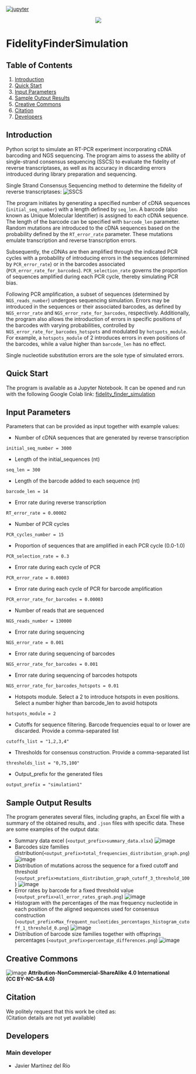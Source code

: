 [![jupyter](https://img.shields.io/badge/Jupyter-Lab-F37626.svg?style=flat&logo=Jupyter)](https://jupyterlab.readthedocs.io/en/stable)

<!-- # Badges -->
<p align="center">
    <a href="https://jupyter.org/">
        <img src="https://img.shields.io/badge/Jupyter%20Notebook-FFA500?style=for-the-badge&labelColor=FFFFFF&logo=jupyter" /></a>
</p>


# FidelityFinderSimulation


## Table of Contents 

1. [Introduction](#introduction)
2. [Quick Start](#quick-start)
3. [Input Parameters](#input-parameters)
4. [Sample Output Results](#sample-output-results)
5. [Creative Commons](#creative-commons)
6. [Citation](#citation)
7. [Developers](#developers)


## Introduction

Python script to simulate an RT-PCR experiment incorporating cDNA barcoding and NGS sequencing. The program aims to assess the ability of single-strand consensus sequencing (SSCS) to evaluate the fidelity of reverse transcriptases, as well as its accuracy in discarding errors introduced during library preparation and sequencing.

Single Strand Consensus Sequencing method to determine the fidelity of reverse transcriptases:
![SSCS](https://github.com/RTlabCBM/FidelityFinderSimulation/blob/main/docs/images/sscs_method.PNG?raw=true)

The program initiates by generating a specified number of cDNA sequences (`initial_seq_number`) with a length defined by `seq_len`. A barcode (also known as Unique Molecular Identifier) is assigned to each cDNA sequence. The length of the barcode can be specified with `barcode_len` parameter. Random mutations are introduced to the cDNA sequences based on the probability defined by the `RT_error_rate` parameter. These mutations emulate transcription and reverse transcription errors.

Subsequently, the cDNAs are then amplified through the indicated PCR cycles with a probability of introducing errors in the sequences (determined by `PCR_error_rate`) or in the barcodes associated (`PCR_error_rate_for_barcodes`). `PCR_selection_rate` governs the proportion of sequences amplified during each PCR cycle, thereby simulating PCR bias.

Following PCR amplification, a subset of sequences (determined by `NGS_reads_number`) undergoes sequencing simulation. Errors may be introduced in the sequences or their associated barcodes, as defined by `NGS_error_rate` and `NGS_error_rate_for_barcodes`, respectively. Additionally, the program also allows the introduction of errors in specific positions of the barcodes with varying probabilities, controlled by `NGS_error_rate_for_barcodes_hotspots` and modulated by `hotspots_module`. For example, a `hotspots_module` of 2 introduces errors in even positions of the barcodes, while a value higher than `barcode_len` has no effect. 

Single nucleotide substitution errors are the sole type of simulated errors.

## Quick Start
The program is available as a Jupyter Notebook. It can be opened and run with the following Google Colab link: [fidelity_finder_simulation](https://colab.research.google.com/github/RTlabCBM/FidelityFinderSimulation/blob/main/JupyterNotebooks/fidelity_finder_simulation.ipynb)

## Input Parameters

Parameters that can be provided as input together with example values:

- Number of cDNA sequences that are generated by reverse transcription
```console
initial_seq_number = 3000
```
- Length of the initial_sequences (nt)
```console
seq_len = 300
```
- Length of the barcode added to each sequence (nt)
```console
barcode_len = 14
```
- Error rate during reverse transcription
```console
RT_error_rate = 0.00002
```
- Number of PCR cycles
```console
PCR_cycles_number = 15
```
- Proportion of sequences that are amplified in each PCR cycle (0.0-1.0)
```console
PCR_selection_rate = 0.3
```
- Error rate during each cycle of PCR
```console
PCR_error_rate = 0.00003
```
- Error rate during each cycle of PCR for barcode amplification
```console
PCR_error_rate_for_barcodes = 0.00003
```
- Number of reads that are sequenced
```console
NGS_reads_number = 130000
```
- Error rate during sequencing
```console
NGS_error_rate = 0.001
```
- Error rate during sequencing of barcodes
```console
NGS_error_rate_for_barcodes = 0.001
```
- Error rate during sequencing of barcodes hotspots
```console
NGS_error_rate_for_barcodes_hotspots = 0.01
```
- Hotspots module. Select a 2 to introduce hotspots in even positions. Select a number higher than barcode_len to avoid hotspots
```console
hotspots_module = 2
```
- Cutoffs for sequence filtering. Barcode frequencies equal to or lower are discarded. Provide a comma-separated list
```console
cutoffs_list = "1,2,3,4"
```
- Thresholds for consensus construction. Provide a comma-separated list
```console
thresholds_list = "0,75,100"
```
- Output_prefix for the generated files
```console
output_prefix = "simulation1"
```

## Sample Output Results
The program generates several files, including graphs, an Excel file with a summary of the obtained results, and `.json` files with specific data. These are some examples of the output data:

- Summary data excel (`<output_prefix>summary_data.xlsx`)
![image](https://github.com/RTlabCBM/FidelityFinderSimulation/blob/main/docs/images/excel_file_sample.png?raw=true)
- Barcodes size families distribution(`<output_prefix>total_frequencies_distribution_graph.png`)
![image](https://github.com/RTlabCBM/FidelityFinderSimulation/blob/main/docs/images/simulation30000total_frequencies_distribution_graph.png?raw=true)
- Distribution of mutations across the sequence for a fixed cutoff and threshold (`<output_prefix>mutations_distribution_graph_cutoff_3_threshold_100`)
![image](https://github.com/RTlabCBM/FidelityFinderSimulation/blob/main/docs/images/simulation30000mutations_distribution_graph_cutoff_3_threshold_100.png?raw=true)
- Error rates by barcode for a fixed threshold value (`<output_prefix>all_error_rates_graph.png`)
![image](https://github.com/RTlabCBM/FidelityFinderSimulation/blob/main/docs/images/simulation30000all_error_rates_graph.png?raw=true)
- Histogram with the percentages of the max frequency nucleotide in each position of the aligned sequences used for consensus construction (`<output_prefix>Max_frequent_nucleotides_percentages_histogram_cutoff_1_threshold_0.png`)
![image](https://github.com/RTlabCBM/FidelityFinderSimulation/blob/main/docs/images/simulation30000Max_frequent_nucleotides_percentages_histogram_cutoff_1_threshold_0.png?raw=true)
- Distribution of barcode size families together with offsprings percentages (`<output_prefix>percentage_differences.png`)
![image](https://github.com/RTlabCBM/FidelityFinderSimulation/blob/main/docs/images/simulation30000percentage_differences.png?raw=true)

## Creative Commons
![image](https://github.com/RTlabCBM/FidelityFinderSimulation/blob/main/docs/images/cc_logo.png?raw=true)
**Attribution-NonCommercial-ShareAlike 4.0 International**  
**(CC BY-NC-SA 4.0)** 

## Citation  
We politely request that this work be cited as:  
(Citation details are not yet available)

## Developers
### Main developer
- Javier Martínez del Río
